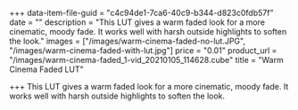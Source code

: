 +++
data-item-file-guid = "c4c94de1-7ca6-40c9-b344-d823c0fdb57f"
date = ""
description = "This LUT gives a warm faded look for a more cinematic, moody fade. It works well with harsh outside highlights to soften the look."
images = ["/images/warm-cinema-faded-no-lut.JPG", "/images/warm-cinema-faded-with-lut.jpg"]
price = "0.01"
product_url = "/images/warm-cinema-faded_1-vid_20210105_114628.cube"
title = "Warm Cinema Faded LUT"

+++
This LUT gives a warm faded look for a more cinematic, moody fade. It works well with harsh outside highlights to soften the look.